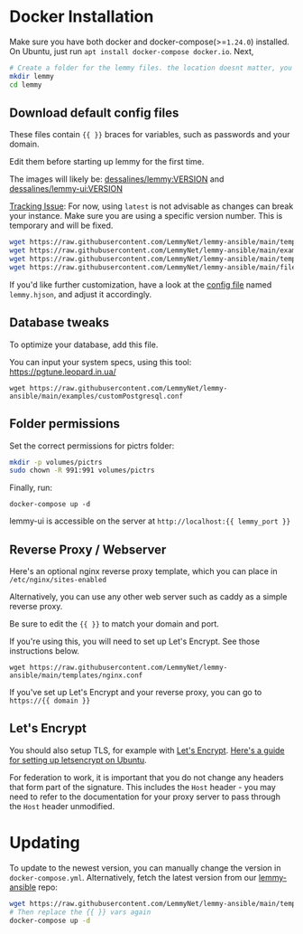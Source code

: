 # Docker Installation

Make sure you have both docker and docker-compose(>=`1.24.0`) installed. On Ubuntu, just run `apt install docker-compose docker.io`. Next,

```bash
# Create a folder for the lemmy files. the location doesnt matter, you can put this anywhere you want
mkdir lemmy
cd lemmy
```

## Download default config files

These files contain `{{ }}` braces for variables, such as passwords and your domain.

Edit them before starting up lemmy for the first time.

The images will likely be: [dessalines/lemmy:VERSION](https://hub.docker.com/r/dessalines/lemmy) and [dessalines/lemmy-ui:VERSION](https://hub.docker.com/r/dessalines/lemmy-ui)

[Tracking Issue](https://github.com/LemmyNet/lemmy/issues/3996): For now, using `latest` is not advisable as changes can break your instance. Make sure you are using a specific version number. This is temporary and will be fixed.

```bash
wget https://raw.githubusercontent.com/LemmyNet/lemmy-ansible/main/templates/docker-compose.yml
wget https://raw.githubusercontent.com/LemmyNet/lemmy-ansible/main/examples/config.hjson -O lemmy.hjson
wget https://raw.githubusercontent.com/LemmyNet/lemmy-ansible/main/templates/nginx_internal.conf
wget https://raw.githubusercontent.com/LemmyNet/lemmy-ansible/main/files/proxy_params
```

If you'd like further customization, have a look at the [config file](configuration.md) named `lemmy.hjson`, and adjust it accordingly.

## Database tweaks

To optimize your database, add this file.

You can input your system specs, using this tool: https://pgtune.leopard.in.ua/

`wget https://raw.githubusercontent.com/LemmyNet/lemmy-ansible/main/examples/customPostgresql.conf`

## Folder permissions

Set the correct permissions for pictrs folder:

```bash
mkdir -p volumes/pictrs
sudo chown -R 991:991 volumes/pictrs
```

Finally, run:

`docker-compose up -d`

lemmy-ui is accessible on the server at `http://localhost:{{ lemmy_port }}`

## Reverse Proxy / Webserver

Here's an optional nginx reverse proxy template, which you can place in `/etc/nginx/sites-enabled`

Alternatively, you can use any other web server such as caddy as a simple reverse proxy.

Be sure to edit the `{{ }}` to match your domain and port.

If you're using this, you will need to set up Let's Encrypt. See those instructions below.

`wget https://raw.githubusercontent.com/LemmyNet/lemmy-ansible/main/templates/nginx.conf`

If you've set up Let's Encrypt and your reverse proxy, you can go to `https://{{ domain }}`

## Let's Encrypt

You should also setup TLS, for example with [Let's Encrypt](https://letsencrypt.org/). [Here's a guide for setting up letsencrypt on Ubuntu](https://www.digitalocean.com/community/tutorials/how-to-secure-nginx-with-let-s-encrypt-on-ubuntu-22-04).

For federation to work, it is important that you do not change any headers that form part of the signature. This includes the `Host` header - you may need to refer to the documentation for your proxy server to pass through the `Host` header unmodified.

# Updating

To update to the newest version, you can manually change the version in `docker-compose.yml`. Alternatively, fetch the latest version from our [lemmy-ansible](https://github.com/LemmyNet/lemmy-ansible) repo:

```bash
wget https://raw.githubusercontent.com/LemmyNet/lemmy-ansible/main/templates/docker-compose.yml
# Then replace the {{ }} vars again
docker-compose up -d
```
